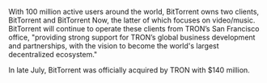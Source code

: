 With 100 million active users around the world, BitTorrent owns two clients, BitTorrent and BitTorrent Now, the latter of which focuses on video/music. BitTorrent will continue to operate these clients from TRON’s San Francisco office, "providing strong support for TRON’s global business development and partnerships, with the vision to become the world's largest decentralized ecosystem."

In late July, BitTorrent was officially acquired by TRON with $140 million.
